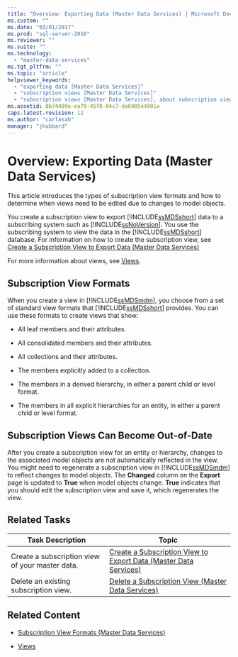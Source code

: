 ```yaml
---
title: "Overview: Exporting Data (Master Data Services) | Microsoft Docs"
ms.custom: ""
ms.date: "03/01/2017"
ms.prod: "sql-server-2016"
ms.reviewer: ""
ms.suite: ""
ms.technology: 
  - "master-data-services"
ms.tgt_pltfrm: ""
ms.topic: "article"
helpviewer_keywords: 
  - "exporting data [Master Data Services]"
  - "subscription views [Master Data Services]"
  - "subscription views [Master Data Services], about subscription views"
ms.assetid: 8b74409a-ea70-45f8-84c7-da6905e4901a
caps.latest.revision: 12
ms.author: "carlasab"
manager: "jhubbard"
---
```

# Overview: Exporting Data (Master Data Services)
  This article introduces the types of subscription view formats and how to determine when views need to be edited due to changes to model objects.  
  
 You create a subscription view to export [!INCLUDE[ssMDSshort](../analysis-services/includes/ssmdsshort-md.md)] data to a subscribing system such as [!INCLUDE[ssNoVersion](../advanced-analytics/r-services/includes/ssnoversion-md.md)]. You  use the subscribing system to view the data in the [!INCLUDE[ssMDSshort](../analysis-services/includes/ssmdsshort-md.md)] database.  For information on how to create the subscription view, see [Create a Subscription View to Export Data &#40;Master Data Services&#41;](../master-data-services/create-a-subscription-view-to-export-data-master-data-services.md)  
  
 For more information about views, see [Views](../relational-databases/views/views.md).  
  
## Subscription View Formats  
 When you create a view in [!INCLUDE[ssMDSmdm](../database-engine/install/windows/includes/ssmdsmdm-md.md)], you choose from a set of standard view formats that [!INCLUDE[ssMDSshort](../analysis-services/includes/ssmdsshort-md.md)] provides. You can use these formats to create views that show:  
  
-   All leaf members and their attributes.  
  
-   All consolidated members and their attributes.  
  
-   All collections and their attributes.  
  
-   The members explicitly added to a collection.  
  
-   The members in a derived hierarchy, in either a parent child or level format.  
  
-   The members in all explicit hierarchies for an entity, in either a parent child or level format.  
  
## Subscription Views Can Become Out-of-Date  
 After you create a subscription view for an entity or hierarchy, changes to the associated model objects are not automatically reflected in the view. You might need to regenerate a subscription view in [!INCLUDE[ssMDSmdm](../database-engine/install/windows/includes/ssmdsmdm-md.md)] to reflect changes to model objects. The **Changed** column on the **Export** page is updated to **True** when model objects change. **True** indicates that you should edit the subscription view and save it, which regenerates the view.  
  
## Related Tasks  
  
|Task Description|Topic|  
|----------------------|-----------|  
|Create a subscription view of your master data.|[Create a Subscription View to Export Data &#40;Master Data Services&#41;](../master-data-services/create-a-subscription-view-to-export-data-master-data-services.md)|  
|Delete an existing subscription view.|[Delete a Subscription View &#40;Master Data Services&#41;](../master-data-services/delete-a-subscription-view-master-data-services.md)|  
  
## Related Content  
  
-   [Subscription View Formats &#40;Master Data Services&#41;](../master-data-services/subscription-view-formats-master-data-services.md)  
  
-   [Views](../relational-databases/views/views.md)  
  
  